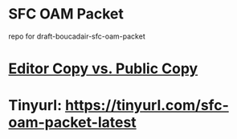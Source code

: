 # SFC OAM Packet
repo for draft-boucadair-sfc-oam-packet


# [Editor Copy vs. Public Copy](https://www.ietf.org/rfcdiff?url1=draft-boucadair-sfc-oam-packet&url2=https://raw.githubusercontent.com/boucadair/sfc-oam-packet/master/draft-boucadair-sfc-oam-packet.txt) 

# Tinyurl: https://tinyurl.com/sfc-oam-packet-latest

